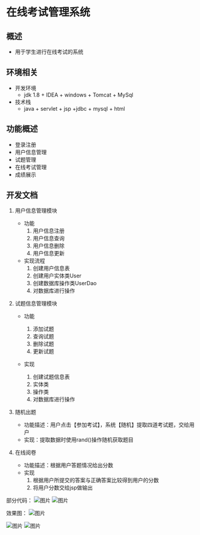 # 在线考试管理系统

## 概述

- 用于学生进行在线考试的系统

## 环境相关

- 开发环境
  - jdk 1.8 + IDEA + windows + Tomcat + MySql
- 技术栈
  - java + servlet + jsp +jdbc + mysql + html 

## 功能概述

- 登录注册
- 用户信息管理
- 试题管理
- 在线考试管理
- 成绩展示

## 开发文档

1. 用户信息管理模块

   - 功能
     1. 用户信息注册
     2. 用户信息查询
     3. 用户信息删除
     4. 用户信息更新
   - 实现流程
     1. 创建用户信息表
     2. 创建用户实体类User
     3. 创建数据库操作类UserDao
     4. 对数据库进行操作

2. 试题信息管理模块

   - 功能
     1. 添加试题
     2. 查询试题
     3. 删除试题
     4. 更新试题

   - 实现
     1. 创建试题信息表
     2. 实体类
     3. 操作类
     4. 对数据库进行操作

3. 随机出题

   - 功能描述：用户点击【参加考试】，系统【随机】提取四道考试题，交给用户
   - 实现：提取数据时使用rand()操作随机获取题目

4. 在线阅卷

   - 功能描述：根据用户答题情况给出分数
   - 实现
     1. 根据用户所提交的答案与正确答案比较得到用户的分数
     2. 将用户分数交给jsp做输出
    
     
部分代码：
![图片](https://github.com/user-attachments/assets/875fc4dc-12a4-4c64-82f6-2219fa39f3b5)
![图片](https://github.com/user-attachments/assets/109650ef-7006-42ef-be43-7b42a0fe5ea9)


效果图：
![图片](https://github.com/user-attachments/assets/0eafdf1e-3f2e-48a2-b73d-88d4247d24ae)

![图片](https://github.com/user-attachments/assets/64a2e6a1-610d-4766-b2b2-20bd5e64ec26)
![图片](https://github.com/user-attachments/assets/d14b63c7-6dde-4b70-8702-c59fc6edcb8c)

